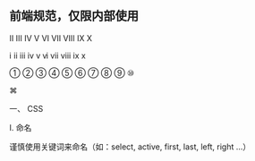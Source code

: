 前端规范，仅限内部使用
----------------------------

 Ⅱ Ⅲ Ⅳ Ⅴ Ⅵ Ⅶ Ⅷ Ⅸ Ⅹ 

ⅰ ⅱ ⅲ ⅳ ⅴ ⅵ ⅶ ⅷ ⅸ ⅹ 

① ② ③ ④ ⑤ ⑥ ⑦ ⑧ ⑨ ⑩

⌘


一、 CSS

Ⅰ. 命名

谨慎使用关键词来命名（如：select, active, first, last, left, right ...）
